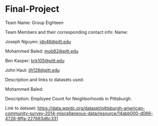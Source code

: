 # Final-Project

Team Name: Group Eighteen

Team Members and their corresponding contact info:
Name:   

Joseph Nguyen: jdn46@pitt.edu

Mohammed Baled: mob82@pitt.edu

Ben Kasper: brk105@pitt.edu

John Haut: jjh128@pitt.edu


Description and links to datasets used:

Mohammed Baled: 

Description: Employee Count for Neighborhoods in Pittsburgh. 

Link to dataset: https://data.wprdc.org/dataset/pittsburgh-american-community-survey-2014-miscellaneous-data/resource/14abb000-d066-4728-8ffa-227883d6c331
